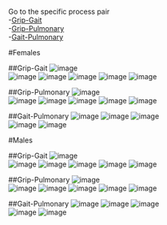 Go to the specific process pair   
-[Grip-Gait](/reports/physical/fscores_scatter/figure_rmd/README.md#grip-gait)  
-[Grip-Pulmonary](/reports/physical/fscores_scatter/figure_rmd/README.md#grip-pulmonary)  
-[Gait-Pulmonary](/reports/physical/fscores_scatter/figure_rmd/README.md#gait-pulmonary)  
 

#Females

##Grip-Gait
![image](eas_female_aehplus_grip_gait-1.png)  
![image](hrs_female_aehplus_grip_gait-1.png)
![image](lasa_female_aehplus_gait_grip-1.png) 
![image](octo_female_aehplus_gait_grip-1.png) 
![image](radc_female_aehplus_gait_grip-1.png) 
![image](satsa_female_aehplus_gait_grip-1.png)

##Grip-Pulmonary
![image](eas_female_aehplus_grip_pef-1.png)   
![image](hrs_female_aehplus_grip_pef-1.png) 
![image](lasa_female_aehplus_pek_grip-1.png)
![image](octo_female_aehplus_pek_grip-1.png)
![image](radc_female_aehplus_fev_grip-1.png)
![image](satsa_female_aehplus_grip_fev-1.png)    
  
##Gait-Pulmonary
![image](eas_female_aehplus_pef_gait-1.png)
![image](lasa_female_aehplus_pek_gait-1.png) 
![image](octo_female_aehplus_pek_gait-1.png)  
![image](radc_female_aehplus_fev_gait-1.png) 
![image](satsa_female_aehplus_gait_fev-1.png)

#Males

##Grip-Gait
![image](eas_male_aehplus_grip_gait-1.png)  
![image](hrs_male_aehplus_grip_gait-1.png)
![image](lasa_male_aehplus_gait_grip-1.png) 
![image](octo_male_aehplus_gait_grip-1.png) 
![image](radc_male_aehplus_gait_grip-1.png) 
![image](satsa_male_aehplus_gait_grip-1.png)

##Grip-Pulmonary
![image](eas_male_aehplus_grip_pef-1.png)   
![image](hrs_male_aehplus_grip_pef-1.png) 
![image](lasa_male_aehplus_pek_grip-1.png)
![image](octo_male_aehplus_pek_grip-1.png)
![image](radc_male_aehplus_fev_grip-1.png)
![image](satsa_male_aehplus_grip_fev-1.png)    
  
##Gait-Pulmonary
![image](eas_male_aehplus_pef_gait-1.png)
![image](lasa_male_aehplus_pek_gait-1.png) 
![image](octo_male_aehplus_pek_gait-1.png)  
![image](radc_male_aehplus_fev_gait-1.png) 
![image](satsa_male_aehplus_gait_fev-1.png)
